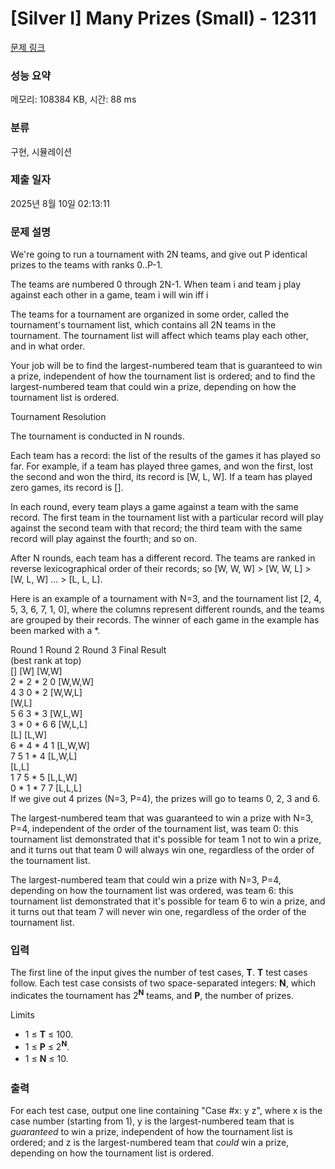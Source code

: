 # [Silver I] Many Prizes (Small) - 12311 

[문제 링크](https://www.acmicpc.net/problem/12311) 

### 성능 요약

메모리: 108384 KB, 시간: 88 ms

### 분류

구현, 시뮬레이션

### 제출 일자

2025년 8월 10일 02:13:11

### 문제 설명

<p>We're going to run a tournament with 2N teams, and give out P identical prizes to the teams with ranks 0..P-1.</p>

<p>The teams are numbered 0 through 2N-1. When team i and team j play against each other in a game, team i will win iff i<j.</p>

<p>The teams for a tournament are organized in some order, called the tournament's tournament list, which contains all 2N teams in the tournament. The tournament list will affect which teams play each other, and in what order.</p>

<p>Your job will be to find the largest-numbered team that is guaranteed to win a prize, independent of how the tournament list is ordered; and to find the largest-numbered team that could win a prize, depending on how the tournament list is ordered.</p>

<p>Tournament Resolution</p>

<p>The tournament is conducted in N rounds.</p>

<p>Each team has a record: the list of the results of the games it has played so far. For example, if a team has played three games, and won the first, lost the second and won the third, its record is [W, L, W]. If a team has played zero games, its record is [].</p>

<p>In each round, every team plays a game against a team with the same record. The first team in the tournament list with a particular record will play against the second team with that record; the third team with the same record will play against the fourth; and so on.</p>

<p>After N rounds, each team has a different record. The teams are ranked in reverse lexicographical order of their records; so [W, W, W] > [W, W, L] > [W, L, W] ... > [L, L, L].</p>

<p>Here is an example of a tournament with N=3, and the tournament list [2, 4, 5, 3, 6, 7, 1, 0], where the columns represent different rounds, and the teams are grouped by their records. The winner of each game in the example has been marked with a *.</p>

<p>Round 1    Round 2    Round 3    Final Result<br>
                                               (best rank at top)<br>
[]              [W]           [W,W]<br>
2  *           2  *            2              0  [W,W,W]<br>
4              3               0  *           2  [W,W,L]<br>
                                 [W,L]<br>
5              6               3  *           3  [W,L,W]<br>
3  *          0  *            6              6  [W,L,L]<br>
               [L]             [L,W]<br>
6  *          4  *            4              1  [L,W,W]<br>
7              5                1  *          4  [L,W,L]<br>
                                 [L,L]<br>
1              7                5  *          5  [L,L,W]<br>
0  *          1  *             7             7  [L,L,L]<br>
If we give out 4 prizes (N=3, P=4), the prizes will go to teams 0, 2, 3 and 6.</p>

<p>The largest-numbered team that was guaranteed to win a prize with N=3, P=4, independent of the order of the tournament list, was team 0: this tournament list demonstrated that it's possible for team 1 not to win a prize, and it turns out that team 0 will always win one, regardless of the order of the tournament list.</p>

<p>The largest-numbered team that could win a prize with N=3, P=4, depending on how the tournament list was ordered, was team 6: this tournament list demonstrated that it's possible for team 6 to win a prize, and it turns out that team 7 will never win one, regardless of the order of the tournament list.</p>

### 입력 

 <p>The first line of the input gives the number of test cases, <strong>T</strong>. <strong>T</strong> test cases follow. Each test case consists of two space-separated integers: <strong>N</strong>, which indicates the tournament has 2<strong><sup>N</sup></strong> teams, and <strong>P</strong>, the number of prizes.</p>

<p>Limits</p>

<ul>
	<li>1 ≤ <strong>T</strong> ≤ 100.</li>
	<li>1 ≤ <strong>P</strong> ≤ 2<strong><sup>N</sup></strong>.</li>
	<li><span style="line-height:1.6em">1 ≤ </span><strong style="line-height:1.6em">N</strong><span style="line-height:1.6em"> ≤ 10.</span></li>
</ul>

### 출력 

 <p>For each test case, output one line containing "Case #x: y z", where x is the case number (starting from 1), y is the largest-numbered team that is <em>guaranteed</em> to win a prize, independent of how the tournament list is ordered; and z is the largest-numbered team that <em>could</em> win a prize, depending on how the tournament list is ordered.</p>

